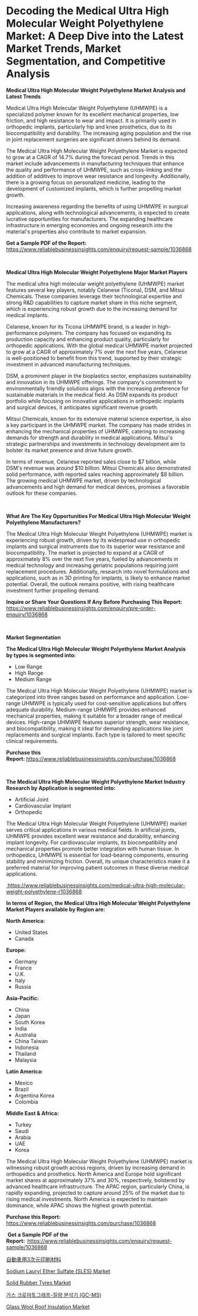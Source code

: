 <p><h1>Decoding the Medical Ultra High Molecular Weight Polyethylene Market: A Deep Dive into the Latest Market Trends, Market Segmentation, and Competitive Analysis</h1></p><p><strong>Medical Ultra High Molecular Weight Polyethylene Market Analysis and Latest Trends</strong></p>
<p><p>Medical Ultra High Molecular Weight Polyethylene (UHMWPE) is a specialized polymer known for its excellent mechanical properties, low friction, and high resistance to wear and impact. It is primarily used in orthopedic implants, particularly hip and knee prosthetics, due to its biocompatibility and durability. The increasing aging population and the rise in joint replacement surgeries are significant drivers behind its demand.</p><p>The Medical Ultra High Molecular Weight Polyethylene Market is expected to grow at a CAGR of 14.7% during the forecast period. Trends in this market include advancements in manufacturing techniques that enhance the quality and performance of UHMWPE, such as cross-linking and the addition of additives to improve wear resistance and longevity. Additionally, there is a growing focus on personalized medicine, leading to the development of customized implants, which is further propelling market growth. </p><p>Increasing awareness regarding the benefits of using UHMWPE in surgical applications, along with technological advancements, is expected to create lucrative opportunities for manufacturers. The expanding healthcare infrastructure in emerging economies and ongoing research into the material's properties also contribute to market expansion.</p></p>
<p><strong>Get a Sample PDF of the Report:&nbsp;</strong> <a href="https://www.reliablebusinessinsights.com/enquiry/request-sample/1036868">https://www.reliablebusinessinsights.com/enquiry/request-sample/1036868</a></p>
<p>&nbsp;</p>
<p><strong>Medical Ultra High Molecular Weight Polyethylene Major Market Players</strong></p>
<p><p>The medical ultra high molecular weight polyethylene (UHMWPE) market features several key players, notably Celanese (Ticona), DSM, and Mitsui Chemicals. These companies leverage their technological expertise and strong R&D capabilities to capture market share in this niche segment, which is experiencing robust growth due to the increasing demand for medical implants.</p><p>Celanese, known for its Ticona UHMWPE brand, is a leader in high-performance polymers. The company has focused on expanding its production capacity and enhancing product quality, particularly for orthopedic applications. With the global medical UHMWPE market projected to grow at a CAGR of approximately 7% over the next five years, Celanese is well-positioned to benefit from this trend, supported by their strategic investment in advanced manufacturing techniques.</p><p>DSM, a prominent player in the bioplastics sector, emphasizes sustainability and innovation in its UHMWPE offerings. The company's commitment to environmentally friendly solutions aligns with the increasing preference for sustainable materials in the medical field. As DSM expands its product portfolio while focusing on innovative applications in orthopedic implants and surgical devices, it anticipates significant revenue growth.</p><p>Mitsui Chemicals, known for its extensive material science expertise, is also a key participant in the UHMWPE market. The company has made strides in enhancing the mechanical properties of UHMWPE, catering to increasing demands for strength and durability in medical applications. Mitsui's strategic partnerships and investments in technology development aim to bolster its market presence and drive future growth.</p><p>In terms of revenue, Celanese reported sales close to $7 billion, while DSM's revenue was around $10 billion. Mitsui Chemicals also demonstrated solid performance, with reported sales reaching approximately $8 billion. The growing medical UHMWPE market, driven by technological advancements and high demand for medical devices, promises a favorable outlook for these companies.</p></p>
<p>&nbsp;</p>
<p><strong>What Are The Key Opportunities For Medical Ultra High Molecular Weight Polyethylene Manufacturers?</strong></p>
<p><p>The Medical Ultra High Molecular Weight Polyethylene (UHMWPE) market is experiencing robust growth, driven by its widespread use in orthopedic implants and surgical instruments due to its superior wear resistance and biocompatibility. The market is projected to expand at a CAGR of approximately 8% over the next five years, fueled by advancements in medical technology and increasing geriatric populations requiring joint replacement procedures. Additionally, research into novel formulations and applications, such as in 3D printing for implants, is likely to enhance market potential. Overall, the outlook remains positive, with rising healthcare investment further propelling demand.</p></p>
<p><strong>Inquire or Share Your Questions If Any Before Purchasing This Report:</strong> <a href="https://www.reliablebusinessinsights.com/enquiry/pre-order-enquiry/1036868">https://www.reliablebusinessinsights.com/enquiry/pre-order-enquiry/1036868</a></p>
<p>&nbsp;</p>
<p><strong>Market Segmentation</strong></p>
<p><strong>The Medical Ultra High Molecular Weight Polyethylene Market Analysis by types is segmented into:</strong></p>
<p><ul><li>Low Range</li><li>High Range</li><li>Medium Range</li></ul></p>
<p><p>The Medical Ultra High Molecular Weight Polyethylene (UHMWPE) market is categorized into three ranges based on performance and application. Low-range UHMWPE is typically used for cost-sensitive applications but offers adequate durability. Medium-range UHMWPE provides enhanced mechanical properties, making it suitable for a broader range of medical devices. High-range UHMWPE features superior strength, wear resistance, and biocompatibility, making it ideal for demanding applications like joint replacements and surgical implants. Each type is tailored to meet specific clinical requirements.</p></p>
<p><strong>Purchase this Report:&nbsp;</strong><a href="https://www.reliablebusinessinsights.com/purchase/1036868">https://www.reliablebusinessinsights.com/purchase/1036868</a></p>
<p>&nbsp;</p>
<p><strong>The Medical Ultra High Molecular Weight Polyethylene Market Industry Research by Application is segmented into:</strong></p>
<p><ul><li>Artificial Joint</li><li>Cardiovascular Implant</li><li>Orthopedic</li></ul></p>
<p><p>The Medical Ultra High Molecular Weight Polyethylene (UHMWPE) market serves critical applications in various medical fields. In artificial joints, UHMWPE provides excellent wear resistance and durability, enhancing implant longevity. For cardiovascular implants, its biocompatibility and mechanical properties promote better integration with human tissue. In orthopedics, UHMWPE is essential for load-bearing components, ensuring stability and minimizing friction. Overall, its unique characteristics make it a preferred material for improving patient outcomes in these diverse medical applications.</p></p>
<p><a href="https://www.reliablebusinessinsights.com/medical-ultra-high-molecular-weight-polyethylene-r1036868">&nbsp;https://www.reliablebusinessinsights.com/medical-ultra-high-molecular-weight-polyethylene-r1036868</a></p>
<p><strong>In terms of Region, the Medical Ultra High Molecular Weight Polyethylene Market Players available by Region are:</strong></p>
<p>
    <p> <strong> North America: </strong>
        <ul>
            <li>United States</li>
            <li>Canada</li>
        </ul>
        </p> 
    <p> <strong> Europe: </strong>
        <ul>
            <li>Germany</li>
            <li>France</li>
            <li>U.K.</li>
            <li>Italy</li>
            <li>Russia</li>
        </ul>
        </p> 
    <p> <strong> Asia-Pacific: </strong>
        <ul>
            <li>China</li>
            <li>Japan</li>
            <li>South Korea</li>
            <li>India</li>
            <li>Australia</li>
            <li>China Taiwan</li>
            <li>Indonesia</li>
            <li>Thailand</li>
            <li>Malaysia</li>
        </ul>
        </p> 
    <p> <strong> Latin America: </strong>
        <ul>
            <li>Mexico</li>
            <li>Brazil</li>
            <li>Argentina Korea</li>
            <li>Colombia</li>
        </ul>
        </p> 
    <p> <strong> Middle East & Africa: </strong>
        <ul>
            <li>Turkey</li>
            <li>Saudi</li>
            <li>Arabia</li>
            <li>UAE</li>
            <li>Korea</li>
        </ul>
    </p>
    </p>
<p><p>The Medical Ultra High Molecular Weight Polyethylene (UHMWPE) market is witnessing robust growth across regions, driven by increasing demand in orthopedics and prosthetics. North America and Europe hold significant market shares at approximately 37% and 30%, respectively, bolstered by advanced healthcare infrastructure. The APAC region, particularly China, is rapidly expanding, projected to capture around 25% of the market due to rising medical investments. North America is expected to maintain dominance, while APAC shows the highest growth potential.</p></p>
<p><strong>Purchase this Report: </strong><a href="https://www.reliablebusinessinsights.com/purchase/1036868">https://www.reliablebusinessinsights.com/purchase/1036868</a></p>
<p>&nbsp;<strong>Get a Sample PDF of the Report:&nbsp;&nbsp;</strong><a href="https://www.reliablebusinessinsights.com/enquiry/request-sample/1036868">https://www.reliablebusinessinsights.com/enquiry/request-sample/1036868</a></p>
<p><strong></strong></p>
<p><p><a href="https://medium.com/@cryptoasu_20150/3-dimensional-printing-material-in-automotive-1eb1035825a0">自動車用3次元印刷材料</a></p><p><a href="https://medium.com/@edwardBuckland202/the-global-sodium-lauryl-ether-sulfate-sles-market-is-at-the-forefront-of-innovation-driving-9fc7e37bb53b">Sodium Lauryl Ether Sulfate (SLES) Market</a></p><p><a href="https://issuu.com/reportprime-2/docs/solid-rubber-tyres-market-size-2030_be803dfe48c386">Solid Rubber Tyres Market</a></p><p><a href="https://medium.com/@chloeconn27/%EC%84%B8%EA%B3%84-gas-chromatograph-mass-spectrometer-gc-ms-market-%EC%9D%80-2024%EC%97%90%EC%84%9C-2031%EB%A1%9C-%EC%97%B0%ED%8F%89%EA%B7%A0-%EC%A6%9D%EA%B0%80%EC%9C%A8%EC%9D%84-%EB%B3%B4%EC%9D%BC-%EA%B2%83%EC%9C%BC%EB%A1%9C-%EC%98%88%EC%83%81%EB%90%A9%EB%8B%88%EB%8B%A4-5bfe08e6fbb8">가스 크로마토그래프-질량 분석기 (GC-MS)</a></p><p><a href="https://www.linkedin.com/pulse/future-innovation-global-glass-wool-roof-insulation-market-fsdmc?trackingId=S%2FprZRRJTwSkf4vK68DM%2Bw%3D%3D">Glass Wool Roof Insulation Market</a></p></p>